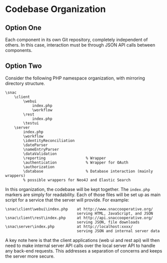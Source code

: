 # Codebase Organization

## Option One

Each component in its own Git repository, completely independent of others.  In this case, interaction must be through JSON API calls between components.

## Option Two

Consider the following PHP namespace organization, with mirroring directory structure.

```
\snac
    \client
        \webui
            index.php
            \workflow
        \rest
            index.php
        \testui
    \server
        index.php
        \workflow
        \identityReconciliation
        \dateParser
        \nameEntryParser
        \dataValidation
        \reporting                  % Wrapper
        \authentication             % Wrapper for OAuth
        \authorization
        \database                   % Database interaction (mainly wrappers)
        % possible wrappers for Neo4J and Elastic Search
```

In this organization, the codebase will be kept together.  The `index.php` markers are simply for readability.  Each of those files will be set up as main script for a service that the server will provide.  For example:

```
\snac\client\webui\index.php    at http://www.snaccooperative.org/
                                serving HTML, JavaScript, and JSON
\snac\client\rest\index.php     at http://api.snaccooperative.org/
                                serving JSON, file downloads
\snac\server\index.php          at http://localhost:xxxx/
                                serving JSON and internal server data
```

A key note here is that the client applications (web ui and rest api) will then need to make internal server API calls over the local server API to handle any back-end requests.  This addresses a separation of concerns and keeps the server more secure.
